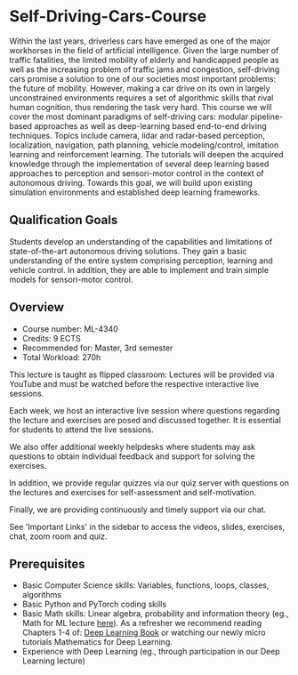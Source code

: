 # Self-Driving-Cars-Course

Within the last years, driverless cars have emerged as one of the major workhorses in the field of artificial intelligence. Given the large number of traffic fatalities, the limited mobility of elderly and handicapped people as well as the increasing problem of traffic jams and congestion, self-driving cars promise a solution to one of our societies most important problems: the future of mobility. However, making a car drive on its own in largely unconstrained environments requires a set of algorithmic skills that rival human cognition, thus rendering the task very hard. This course we will cover the most dominant paradigms of self-driving cars: modular pipeline-based approaches as well as deep-learning based end-to-end driving techniques. Topics include camera, lidar and radar-based perception, localization, navigation, path planning, vehicle modeling/control, imitation learning and reinforcement learning. The tutorials will deepen the acquired knowledge through the implementation of several deep learning based approaches to perception and sensori-motor control in the context of autonomous driving. Towards this goal, we will build upon existing simulation environments and established deep learning frameworks.

## Qualification Goals

Students develop an understanding of the capabilities and limitations of state-of-the-art autonomous driving solutions. They gain a basic understanding of the entire system comprising perception, learning and vehicle control. In addition, they are able to implement and train simple models for sensori-motor control.

## Overview

- Course number: ML-4340
- Credits: 9 ECTS
- Recommended for: Master, 3rd semester
- Total Workload: 270h

This lecture is taught as flipped classroom: Lectures will be provided via YouTube and must be watched before the respective interactive live sessions.

Each week, we host an interactive live session where questions regarding the lecture and exercises are posed and discussed together. It is essential for students to attend the live sessions.

We also offer additional weekly helpdesks where students may ask questions to obtain individual feedback and support for solving the exercises.

In addition, we provide regular quizzes via our quiz server with questions on the lectures and exercises for self-assessment and self-motivation.

Finally, we are providing continuously and timely support via our chat.

See 'Important Links' in the sidebar to access the videos, slides, exercises, chat, zoom room and quiz.

## Prerequisites

- Basic Computer Science skills: Variables, functions, loops, classes, algorithms
- Basic Python and PyTorch coding skills
- Basic Math skills: Linear algebra, probability and information theory (eg., Math for ML lecture [here](https://www.tml.cs.uni-tuebingen.de/teaching/2020_maths_for_ml/index.php)). As a refresher we recommend reading Chapters 1-4 of: [Deep Learning Book](http://www.deeplearningbook.org) or watching our newly micro tutorials Mathematics for Deep Learning.
- Experience with Deep Learning (eg., through participation in our Deep Learning lecture)
